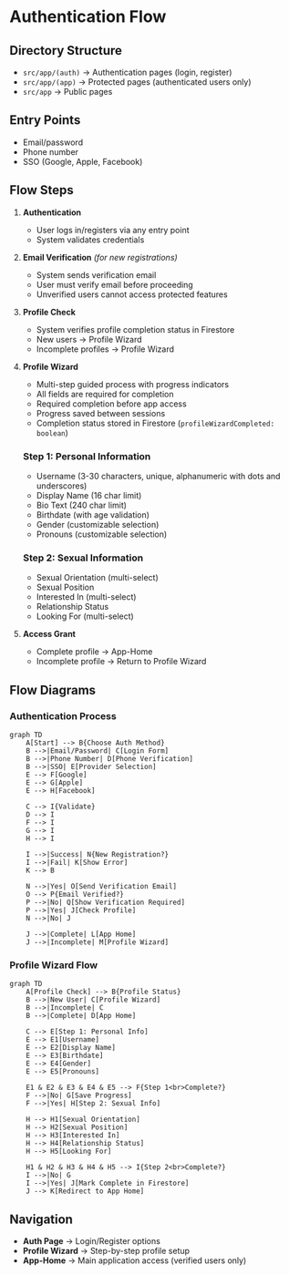 # Authentication Flow

## Directory Structure
- `src/app/(auth)` → Authentication pages (login, register)
- `src/app/(app)` → Protected pages (authenticated users only)
- `src/app` → Public pages

## Entry Points
- Email/password
- Phone number
- SSO (Google, Apple, Facebook)

## Flow Steps
1. **Authentication**
   - User logs in/registers via any entry point
   - System validates credentials

2. **Email Verification** _(for new registrations)_
   - System sends verification email
   - User must verify email before proceeding
   - Unverified users cannot access protected features

3. **Profile Check**
   - System verifies profile completion status in Firestore
   - New users → Profile Wizard
   - Incomplete profiles → Profile Wizard

4. **Profile Wizard**
   - Multi-step guided process with progress indicators
   - All fields are required for completion
   - Required completion before app access
   - Progress saved between sessions
   - Completion status stored in Firestore (`profileWizardCompleted: boolean`)

   ### Step 1: Personal Information
   - Username (3-30 characters, unique, alphanumeric with dots and underscores)
   - Display Name (16 char limit)
   - Bio Text (240 char limit)
   - Birthdate (with age validation)
   - Gender (customizable selection)
   - Pronouns (customizable selection)
   
   ### Step 2: Sexual Information
   - Sexual Orientation (multi-select)
   - Sexual Position
   - Interested In (multi-select)
   - Relationship Status
   - Looking For (multi-select)

5. **Access Grant**
   - Complete profile → App-Home
   - Incomplete profile → Return to Profile Wizard

## Flow Diagrams

### Authentication Process
```mermaid
graph TD
    A[Start] --> B{Choose Auth Method}
    B -->|Email/Password| C[Login Form]
    B -->|Phone Number| D[Phone Verification]
    B -->|SSO| E[Provider Selection]
    E --> F[Google]
    E --> G[Apple]
    E --> H[Facebook]
    
    C --> I{Validate}
    D --> I
    F --> I
    G --> I
    H --> I
    
    I -->|Success| N{New Registration?}
    I -->|Fail| K[Show Error]
    K --> B
    
    N -->|Yes| O[Send Verification Email]
    O --> P{Email Verified?}
    P -->|No| Q[Show Verification Required]
    P -->|Yes| J[Check Profile]
    N -->|No| J
    
    J -->|Complete| L[App Home]
    J -->|Incomplete| M[Profile Wizard]
```

### Profile Wizard Flow
```mermaid
graph TD
    A[Profile Check] --> B{Profile Status}
    B -->|New User| C[Profile Wizard]
    B -->|Incomplete| C
    B -->|Complete| D[App Home]
    
    C --> E[Step 1: Personal Info]
    E --> E1[Username]
    E --> E2[Display Name]
    E --> E3[Birthdate]
    E --> E4[Gender]
    E --> E5[Pronouns]
    
    E1 & E2 & E3 & E4 & E5 --> F{Step 1<br>Complete?}
    F -->|No| G[Save Progress]
    F -->|Yes| H[Step 2: Sexual Info]
    
    H --> H1[Sexual Orientation]
    H --> H2[Sexual Position]
    H --> H3[Interested In]
    H --> H4[Relationship Status]
    H --> H5[Looking For]
    
    H1 & H2 & H3 & H4 & H5 --> I{Step 2<br>Complete?}
    I -->|No| G
    I -->|Yes| J[Mark Complete in Firestore]
    J --> K[Redirect to App Home]
```

## Navigation
- **Auth Page** → Login/Register options
- **Profile Wizard** → Step-by-step profile setup
- **App-Home** → Main application access (verified users only)
